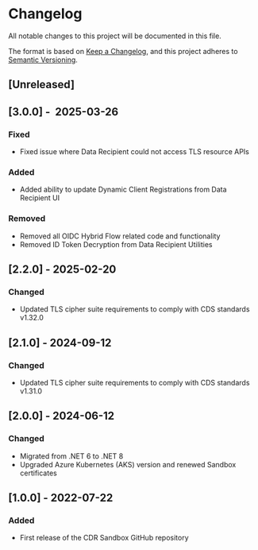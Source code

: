 # Changelog
All notable changes to this project will be documented in this file.

The format is based on [Keep a Changelog](https://keepachangelog.com/en/1.1.0/),
and this project adheres to [Semantic Versioning](https://semver.org/spec/v2.0.0.html).

## [Unreleased]

## [3.0.0] -  2025-03-26
### Fixed
- Fixed issue where Data Recipient could not access TLS resource APIs

### Added
- Added ability to update Dynamic Client Registrations from Data Recipient UI

### Removed
- Removed all OIDC Hybrid Flow related code and functionality
- Removed ID Token Decryption from Data Recipient Utilities

## [2.2.0] -  2025-02-20
### Changed
- Updated TLS cipher suite requirements to comply with CDS standards v1.32.0

## [2.1.0] -  2024-09-12
### Changed
- Updated TLS cipher suite requirements to comply with CDS standards v1.31.0

## [2.0.0] - 2024-06-12
### Changed
- Migrated from .NET 6 to .NET 8
- Upgraded Azure Kubernetes (AKS) version and renewed Sandbox certificates

## [1.0.0] - 2022-07-22
### Added
- First release of the CDR Sandbox GitHub repository
